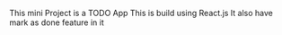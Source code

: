 This mini Project is a TODO App 
This is build using React.js
It also have mark as done feature in it
